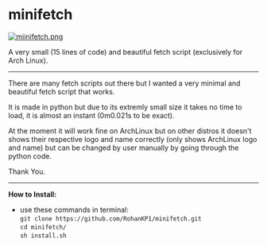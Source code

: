 # minifetch
[![miinifetch.png](https://i.postimg.cc/nrkkqqgw/miinifetch.png)](https://postimg.cc/D4SLT42q)


A very small (15 lines of code) and beautiful fetch script (exclusively for Arch Linux).

----------------------------------------------------------------------------------------

There are many fetch scripts out there but I wanted a very minimal and beautiful fetch 
script that works.

It is made in python but due to its extremly small size it takes no time to load, it is
almost an instant (0m0.021s to be exact).

At the moment it will work fine on ArchLinux but on other distros it doesn't shows their
respective logo and name correctly (only shows ArchLinux logo and  name) but can be changed 
by user manually by going through the python code.

Thank You.

-----------------------------------------------------------------------------------------

**How to Install:**
<br />
* use these commands in terminal:
<br />`git clone https://github.com/RohanKP1/minifetch.git`
<br />`cd minifetch/`
<br />`sh install.sh`

